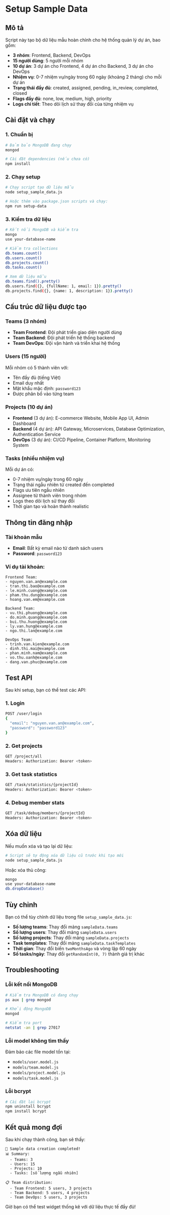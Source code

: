 # Setup Sample Data

## Mô tả
Script này tạo bộ dữ liệu mẫu hoàn chỉnh cho hệ thống quản lý dự án, bao gồm:

- **3 nhóm**: Frontend, Backend, DevOps
- **15 người dùng**: 5 người mỗi nhóm
- **10 dự án**: 3 dự án cho Frontend, 4 dự án cho Backend, 3 dự án cho DevOps
- **Nhiệm vụ**: 0-7 nhiệm vụ/ngày trong 60 ngày (khoảng 2 tháng) cho mỗi dự án
- **Trạng thái đầy đủ**: created, assigned, pending, in_review, completed, closed
- **Flags đầy đủ**: none, low, medium, high, priority
- **Logs chi tiết**: Theo dõi lịch sử thay đổi của từng nhiệm vụ

## Cài đặt và chạy

### 1. Chuẩn bị
```bash
# Đảm bảo MongoDB đang chạy
mongod

# Cài đặt dependencies (nếu chưa có)
npm install
```

### 2. Chạy setup
```bash
# Chạy script tạo dữ liệu mẫu
node setup_sample_data.js

# Hoặc thêm vào package.json scripts và chạy:
npm run setup-data
```

### 3. Kiểm tra dữ liệu
```bash
# Kết nối MongoDB và kiểm tra
mongo
use your-database-name

# Kiểm tra collections
db.teams.count()
db.users.count() 
db.projects.count()
db.tasks.count()

# Xem dữ liệu mẫu
db.teams.find().pretty()
db.users.find({}, {fullName: 1, email: 1}).pretty()
db.projects.find({}, {name: 1, description: 1}).pretty()
```

## Cấu trúc dữ liệu được tạo

### Teams (3 nhóm)
- **Team Frontend**: Đội phát triển giao diện người dùng
- **Team Backend**: Đội phát triển hệ thống backend  
- **Team DevOps**: Đội vận hành và triển khai hệ thống

### Users (15 người)
Mỗi nhóm có 5 thành viên với:
- Tên đầy đủ (tiếng Việt)
- Email duy nhất
- Mật khẩu mặc định: `password123`
- Được phân bổ vào từng team

### Projects (10 dự án)
- **Frontend** (3 dự án): E-commerce Website, Mobile App UI, Admin Dashboard
- **Backend** (4 dự án): API Gateway, Microservices, Database Optimization, Authentication Service
- **DevOps** (3 dự án): CI/CD Pipeline, Container Platform, Monitoring System

### Tasks (nhiều nhiệm vụ)
Mỗi dự án có:
- 0-7 nhiệm vụ/ngày trong 60 ngày
- Trạng thái ngẫu nhiên từ created đến completed
- Flags ưu tiên ngẫu nhiên
- Assignee từ thành viên trong nhóm
- Logs theo dõi lịch sử thay đổi
- Thời gian tạo và hoàn thành realistic

## Thông tin đăng nhập

### Tài khoản mẫu
- **Email**: Bất kỳ email nào từ danh sách users
- **Password**: `password123`

### Ví dụ tài khoản:
```
Frontend Team:
- nguyen.van.an@example.com
- tran.thi.bao@example.com
- le.minh.cuong@example.com
- pham.thu.dung@example.com
- hoang.van.em@example.com

Backend Team:
- vu.thi.phuong@example.com
- do.minh.quang@example.com
- bui.thu.huong@example.com
- ly.van.hung@example.com
- ngo.thi.lan@example.com

DevOps Team:
- trinh.van.kien@example.com
- dinh.thi.mai@example.com
- phan.minh.nam@example.com
- vo.thu.oanh@example.com
- dang.van.phuc@example.com
```

## Test API

Sau khi setup, bạn có thể test các API:

### 1. Login
```bash
POST /user/login
{
  "email": "nguyen.van.an@example.com",
  "password": "password123"
}
```

### 2. Get projects
```bash
GET /project/all
Headers: Authorization: Bearer <token>
```

### 3. Get task statistics
```bash
GET /task/statistics/{projectId}
Headers: Authorization: Bearer <token>
```

### 4. Debug member stats
```bash
GET /task/debug/members/{projectId}  
Headers: Authorization: Bearer <token>
```

## Xóa dữ liệu

Nếu muốn xóa và tạo lại dữ liệu:
```bash
# Script sẽ tự động xóa dữ liệu cũ trước khi tạo mới
node setup_sample_data.js
```

Hoặc xóa thủ công:
```bash
mongo
use your-database-name
db.dropDatabase()
```

## Tùy chỉnh

Bạn có thể tùy chỉnh dữ liệu trong file `setup_sample_data.js`:

- **Số lượng teams**: Thay đổi mảng `sampleData.teams`
- **Số lượng users**: Thay đổi mảng `sampleData.users`
- **Số lượng projects**: Thay đổi mảng `sampleData.projects`
- **Task templates**: Thay đổi mảng `sampleData.taskTemplates`
- **Thời gian**: Thay đổi biến `twoMonthsAgo` và vòng lặp 60 ngày
- **Số tasks/ngày**: Thay đổi `getRandomInt(0, 7)` thành giá trị khác

## Troubleshooting

### Lỗi kết nối MongoDB
```bash
# Kiểm tra MongoDB có đang chạy
ps aux | grep mongod

# Khởi động MongoDB
mongod

# Kiểm tra port
netstat -an | grep 27017
```

### Lỗi model không tìm thấy
Đảm bảo các file model tồn tại:
- `models/user.model.js`
- `models/team.model.js`
- `models/project.model.js`
- `models/task.model.js`

### Lỗi bcrypt
```bash
# Cài đặt lại bcrypt
npm uninstall bcrypt
npm install bcrypt
```

## Kết quả mong đợi

Sau khi chạy thành công, bạn sẽ thấy:
```
🎉 Sample data creation completed!
📊 Summary:
  - Teams: 3
  - Users: 15
  - Projects: 10
  - Tasks: [số lượng ngẫu nhiên]

📋 Team distribution:
  - Team Frontend: 5 users, 3 projects
  - Team Backend: 5 users, 4 projects
  - Team DevOps: 5 users, 3 projects
```

Giờ bạn có thể test widget thống kê với dữ liệu thực tế đầy đủ!
